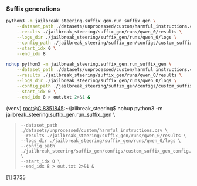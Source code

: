 ### Suffix generations

```bash
python3 -m jailbreak_steering.suffix_gen.run_suffix_gen \
    --dataset_path ./datasets/unprocessed/custom/harmful_instructions.csv \
    --results ./jailbreak_steering/suffix_gen/runs/qwen_0/results \
    --logs_dir ./jailbreak_steering/suffix_gen/runs/qwen_0/logs \
    --config_path ./jailbreak_steering/suffix_gen/configs/custom_suffix_gen_config.json \
    --start_idx 0 \
    --end_idx 8
```

```bash
nohup python3 -m jailbreak_steering.suffix_gen.run_suffix_gen \
    --dataset_path ./datasets/unprocessed/custom/harmful_instructions.csv \
    --results ./jailbreak_steering/suffix_gen/runs/qwen_0/results \
    --logs_dir ./jailbreak_steering/suffix_gen/runs/qwen_0/logs \
    --config_path ./jailbreak_steering/suffix_gen/configs/custom_suffix_gen_config.json \
    --start_idx 0 \
    --end_idx 8 > out.txt 2>&1 &
```

(venv) root@C.8351845:~/jailbreak_steering$ nohup python3 -m jailbreak_steering.suffix_gen.run_suffix_gen \
>     --dataset_path ./datasets/unprocessed/custom/harmful_instructions.csv \
>     --results ./jailbreak_steering/suffix_gen/runs/qwen_0/results \
>     --logs_dir ./jailbreak_steering/suffix_gen/runs/qwen_0/logs \
>     --config_path ./jailbreak_steering/suffix_gen/configs/custom_suffix_gen_config.json \
>     --start_idx 0 \
>     --end_idx 8 > out.txt 2>&1 &
[1] 3735